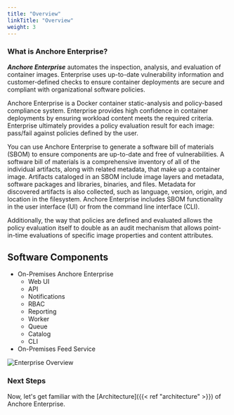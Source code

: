 ```yaml
---
title: "Overview"
linkTitle: "Overview"
weight: 3
---
```


### What is Anchore Enterprise?

**_Anchore Enterprise_** automates the inspection, analysis, and evaluation of container images. Enterprise uses up-to-date vulnerability information and customer-defined checks to ensure container deployments are secure and compliant with organizational software policies.

Anchore Enterprise is a Docker container static-analysis and policy-based compliance system. Enterprise provides high confidence in container deployments by ensuring workload content meets the required criteria. Enterprise ultimately provides a policy evaluation result for each image: pass/fail against policies defined by the user. 

You can use Anchore Enterprise to generate a software bill of materials (SBOM) to ensure components are up-to-date and free of vulnerabilities. A software bill of materials is a comprehensive inventory of all of the individual artifacts, along with related metadata, that make up a container image. Artifacts cataloged in an SBOM include image layers and metadata, software packages and libraries, binaries, and files. Metadata for discovered artifacts is also collected, such as language, version, origin, and location in the filesystem. Anchore Enterprise includes SBOM functionality in the user interface (UI) or from the command line interface (CLI).

Additionally, the way that policies are defined and evaluated allows the policy evaluation itself to double as an audit mechanism that allows point-in-time evaluations of specific image properties and content attributes.

## Software Components

- On-Premises Anchore Enterprise 
  - Web UI 
  - API
  - Notifications
  - RBAC
  - Reporting
  - Worker
  - Queue
  - Catalog
  - CLI
- On-Premises Feed Service

![Enterprise Overview](EnterpriseOverview.png)

### Next Steps

Now, let's get familiar with the [Architecture]({{< ref "architecture" >}}) of Anchore Enterprise.
